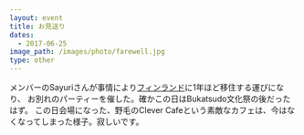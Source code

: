 ```yaml
---
layout: event
title: お見送り
dates:
  - 2017-06-25
image_path: /images/photo/farewell.jpg
type: other
---
```

メンバーのSayuriさんが事情により[フィンランド](http://tervetuloa.hatenablog.jp/)に1年ほど移住する運びになり、
お別れのパーティーを催した。確かこの日はBukatsudo文化祭の後だったはず。
この日会場になった、野毛のClever Cafeという素敵なカフェは、今はなくなってしまった様子。寂しいです。
